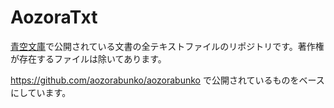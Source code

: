 # AozoraTxt
[青空文庫](https://www.aozora.gr.jp/)で公開されている文書の全テキストファイルのリポジトリです。著作権が存在するファイルは除いてあります。

https://github.com/aozorabunko/aozorabunko で公開されているものをベースにしています。

